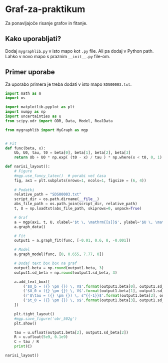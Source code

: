 # Graf-za-praktikum
Za ponavljajoče risanje grafov in fitanje.

## Kako uporabljati?
Dodaj `mygraphlib.py` v isto mapo kot `.py` file. Ali pa dodaj v Python path. Lahko v novo mapo s praznim `__init__.py` file-om.

## Primer uporabe
Za uporabo primera je treba dodati v isto mapo `SDS00003.txt`.
```Python
import math as m
import os

import matplotlib.pyplot as plt
import numpy as np
import uncertainties as u
from scipy.odr import ODR, Data, Model, RealData

from mygraphlib import MyGraph as mgp


# Fit
def func(beta, x):
    Ub, U0, tau, t0 = beta[0], beta[1], beta[2], beta[3]
    return Ub + U0 * np.exp( (t0 - x) / tau ) * np.where(x < t0, 0, 1)

def narisi_layout():
    # Figure
    #mgp.use_fancy_latex()  # porabi več časa
    fig, ax1 = plt.subplots(nrows=1, ncols=1, figsize = (6, 4))
    
    # Podatki
    relative_path = "SDS00003.txt"
    script_dir = os.path.dirname(__file__)
    abs_file_path = os.path.join(script_dir, relative_path)
    t, U = np.loadtxt(abs_file_path, skiprows=0, unpack=True)

    # Graf
    a = mgp(ax1, t, U, xlabel='$t \, \mathrm{[s]}$', ylabel='$U \, \mathrm{[V]}$', title='Obremenitev 502 g')
    a.graph_data()

    # Fit
    output1 = a.graph_fit(func, [-0.01, 0.6, 8, -0.001])

    # Model
    a.graph_model(func, [0, 0.655, 7.77, 0])

    # Dodaj text box box na graf
    output1.beta = np.round(output1.beta, 3)
    output1.sd_beta = np.round(output1.sd_beta, 3)

    a.add_text_box([
        ('$U_b = ({} \pm {}) \, V$'.format(output1.beta[0], output1.sd_beta[0])),
        ('$U_0 = ({} \pm {}) \, V$'.format(output1.beta[1], output1.sd_beta[1])),
        (r'$\tau = ({} \pm {}) \, s^{{-1}}$'.format(output1.beta[2], output1.sd_beta[2])),
        ('$t_0 = ({} \pm {}) \, s$'.format(output1.beta[3], output1.sd_beta[3]))
    ])

    plt.tight_layout()
    #mgp.save_figure('obr_502g')
    plt.show()

    tau = u.ufloat(output1.beta[2], output1.sd_beta[2])
    R = u.ufloat(5e9, 0.1e9)
    C = tau / R
    print(C)

narisi_layout()
```

